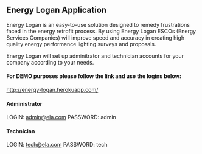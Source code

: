 ## Energy Logan Application  

Energy Logan is an easy-to-use solution designed to remedy frustrations faced in the energy retrofit process. By using Energy Logan ESCOs (Energy Services Companies) will improve speed and accuracy in creating high quality energy performance lighting surveys and proposals.

Energy Logan will set up adminitrator and technician accounts for your company according to your needs. 

#### For DEMO purposes please follow the link and use the logins below:

http://energy-logan.herokuapp.com/

#### Administrator


LOGIN: admin@ela.com
PASSWORD: admin



#### Technician


LOGIN: tech@ela.com
PASSWORD: tech




